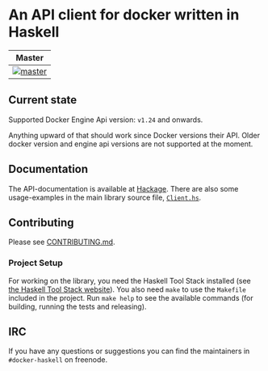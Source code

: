 # An API client for docker written in Haskell

| Master |
| -------|
| [![master](https://travis-ci.org/denibertovic/docker-hs.svg?branch=master)](https://travis-ci.org/denibertovic/docker-hs) |


## Current state

Supported Docker Engine Api version: `v1.24` and onwards.

Anything upward of that should work since Docker versions their API.
Older docker version and engine api versions are not supported at the moment.

## Documentation

The API-documentation is available at
[Hackage](https://hackage.haskell.org/package/docker). There are also some
usage-examples in the main library source file,
[`Client.hs`](https://hackage.haskell.org/package/docker/docs/Docker-Client.html).

## Contributing

Please see [CONTRIBUTING.md](CONTRIBUTING.md).

### Project Setup

For working on the library, you need the Haskell Tool Stack installed (see [the
Haskell Tool Stack
website](https://docs.haskellstack.org/en/stable/install_and_upgrade/)). You
also need `make` to use the `Makefile` included in the project. Run `make help`
to see the available commands (for building, running the tests and releasing).

## IRC

If you have any questions or suggestions you can find the maintainers in `#docker-haskell`
on freenode.

